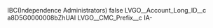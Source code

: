 <?xml version="1.0" encoding="UTF-8"?>
<CustomMetadata xmlns="http://soap.sforce.com/2006/04/metadata" xmlns:xsi="http://www.w3.org/2001/XMLSchema-instance" xmlns:xsd="http://www.w3.org/2001/XMLSchema">
    <label>IBC(Independence Administrators)</label>
    <protected>false</protected>
    <values>
        <field>LVGO__Account_Long_ID__c</field>
        <value xsi:type="xsd:string">a8D5G0000008bZhUAI</value>
    </values>
    <values>
        <field>LVGO__CMC_Prefix__c</field>
        <value xsi:type="xsd:string">IA-</value>
    </values>
</CustomMetadata>
